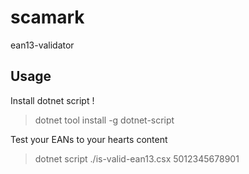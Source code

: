 # scamark
ean13-validator

## Usage

Install dotnet script !

> dotnet tool install -g dotnet-script

Test your EANs to your hearts content

> dotnet script ./is-valid-ean13.csx 5012345678901  
